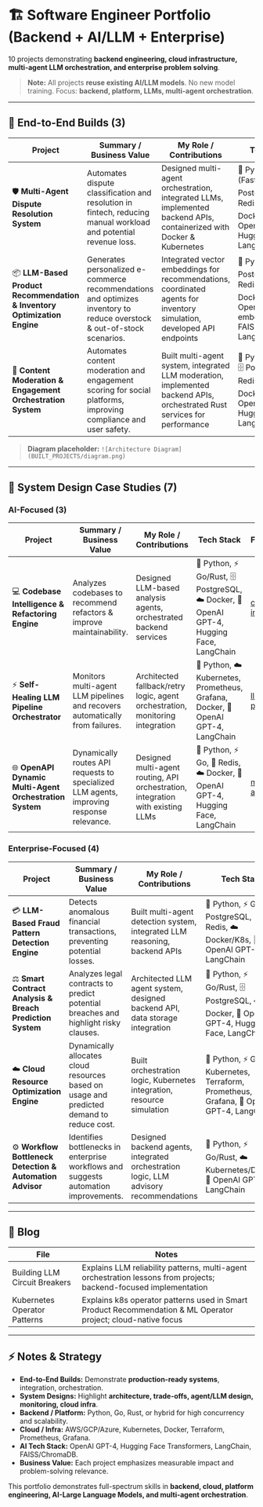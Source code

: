 # 🏗️ Software Engineer Portfolio (Backend + AI/LLM + Enterprise)

10 projects demonstrating **backend engineering, cloud infrastructure, multi-agent LLM orchestration, and enterprise problem solving**.  

> **Note:** All projects **reuse existing AI/LLM models**. No new model training. Focus: **backend, platform, LLMs, multi-agent orchestration**.  

---

## 🔹 End-to-End Builds (3)

| Project | Summary / Business Value | My Role / Contributions | Tech Stack | Folder Link |
|--------|------------------------|-----------------------|------------|------------|
| 🛡️ **Multi-Agent Dispute Resolution System** | Automates dispute classification and resolution in fintech, reducing manual workload and potential revenue loss. | Designed multi-agent orchestration, integrated LLMs, implemented backend APIs, containerized with Docker & Kubernetes | 🐍 Python (FastAPI), ⚡ Go, 🗄️ PostgreSQL, 🔑 Redis, ☁️ Docker/K8s, 🤖 OpenAI GPT-4, Hugging Face, LangChain | [llm-dispute-resolution](BUILT_PROJECTS/llm-gateway) |
| 📦 **LLM-Based Product Recommendation & Inventory Optimization Engine** | Generates personalized e-commerce recommendations and optimizes inventory to reduce overstock & out-of-stock scenarios. | Integrated vector embeddings for recommendations, coordinated agents for inventory simulation, developed API endpoints | 🐍 Python, ⚡ Go, 🗄️ PostgreSQL, 🔑 Redis, ☁️ Docker/K8s, 🤖 OpenAI embeddings, FAISS/ChromaDB, LangChain | [product-recommendation](BUILT_PROJECTS/k8s-ml-operator) |
| 📝 **Content Moderation & Engagement Orchestration System** | Automates content moderation and engagement scoring for social platforms, improving compliance and user safety. | Built multi-agent system, integrated LLM moderation, implemented backend APIs, orchestrated Rust services for performance | 🐍 Python, 🦀 Rust, 🗄️ PostgreSQL, 🔑 Redis, ☁️ Docker/K8s, 🤖 OpenAI GPT-4, Hugging Face, LangChain | [content-moderation](BUILT_PROJECTS/distributed-tracing) |

> **Diagram placeholder:** `![Architecture Diagram](BUILT_PROJECTS/diagram.png)`

---

## 🔹 System Design Case Studies (7)

### **AI-Focused (3)**

| Project | Summary / Business Value | My Role / Contributions | Tech Stack | Folder Link |
|----------------|----------------|-----------------|------------|------------|
| 💻 **Codebase Intelligence & Refactoring Engine** | Analyzes codebases to recommend refactors & improve maintainability. | Designed LLM-based analysis agents, orchestrated backend services | 🐍 Python, ⚡ Go/Rust, 🗄️ PostgreSQL, ☁️ Docker, 🤖 OpenAI GPT-4, Hugging Face, LangChain | [code-intelligence](SYSTEM_DESIGNS/codebase-architecture.md) |
| ⚡ **Self-Healing LLM Pipeline Orchestrator** | Monitors multi-agent LLM pipelines and recovers automatically from failures. | Architected fallback/retry logic, agent orchestration, monitoring integration | 🐍 Python, ☁️ Kubernetes, Prometheus, Grafana, Docker, 🤖 OpenAI GPT-4, LangChain | [llm-pipeline](SYSTEM_DESIGNS/llm-pipeline.md) |
| 🌐 **OpenAPI Dynamic Multi-Agent Orchestration System** | Dynamically routes API requests to specialized LLM agents, improving response relevance. | Designed multi-agent routing, API orchestration, integration with existing LLMs | 🐍 Python, ⚡ Go, 🔑 Redis, ☁️ Docker, 🤖 OpenAI GPT-4, Hugging Face, LangChain | [multi-agent-api](SYSTEM_DESIGNS/multi-agent-orchestration.md) |

### **Enterprise-Focused (4)**

| Project | Summary / Business Value | My Role / Contributions | Tech Stack | Folder Link |
|----------------|----------------|-----------------|------------|------------|
| 💳 **LLM-Based Fraud Pattern Detection Engine** | Detects anomalous financial transactions, preventing potential losses. | Built multi-agent detection system, integrated LLM reasoning, backend APIs | 🐍 Python, ⚡ Go, 🗄️ PostgreSQL, 🔑 Redis, ☁️ Docker/K8s, 🤖 OpenAI GPT-4, LangChain | [fraud-detection](SYSTEM_DESIGNS/fraud-detection-system.md) |
| ⚖️ **Smart Contract Analysis & Breach Prediction System** | Analyzes legal contracts to predict potential breaches and highlight risky clauses. | Architected LLM agent system, designed backend API, data storage integration | 🐍 Python, ⚡ Go/Rust, 🗄️ PostgreSQL, ☁️ Docker, 🤖 OpenAI GPT-4, Hugging Face, LangChain | [smart-contracts](SYSTEM_DESIGNS/contract-analysis.md) |
| ☁️ **Cloud Resource Optimization Engine** | Dynamically allocates cloud resources based on usage and predicted demand to reduce cost. | Built orchestration logic, Kubernetes integration, resource simulation | 🐍 Python, ⚡ Go, ☁️ Kubernetes, Terraform, Prometheus, Grafana, 🤖 OpenAI GPT-4, LangChain | [cloud-optimization](SYSTEM_DESIGNS/cloud-resource-optimization.md) |
| ⚙️ **Workflow Bottleneck Detection & Automation Advisor** | Identifies bottlenecks in enterprise workflows and suggests automation improvements. | Designed backend agents, integrated orchestration logic, LLM advisory recommendations | 🐍 Python, ⚡ Go/Rust, ☁️ Kubernetes/Docker, 🤖 OpenAI GPT-4, LangChain | [workflow-bottleneck](SYSTEM_DESIGNS/workflow-bottleneck.md) |

---

## 📝 Blog

| File | Notes |
|------|-------|
| Building LLM Circuit Breakers | Explains LLM reliability patterns, multi-agent orchestration lessons from projects; backend-focused implementation |
| Kubernetes Operator Patterns | Explains k8s operator patterns used in Smart Product Recommendation & ML Operator project; cloud-native focus |

---

## ⚡ Notes & Strategy

- **End-to-End Builds:** Demonstrate **production-ready systems**, integration, orchestration.  
- **System Designs:** Highlight **architecture, trade-offs, agent/LLM design, monitoring, cloud infra**.  
- **Backend / Platform:** Python, Go, Rust, or hybrid for high concurrency and scalability.  
- **Cloud / Infra:** AWS/GCP/Azure, Kubernetes, Docker, Terraform, Prometheus, Grafana.  
- **AI Tech Stack:** OpenAI GPT-4, Hugging Face Transformers, LangChain, FAISS/ChromaDB.  
- **Business Value:** Each project emphasizes measurable impact and problem-solving relevance.  

This portfolio demonstrates full-spectrum skills in **backend, cloud, platform engineering, AI-Large Language Models, and multi-agent orchestration**.